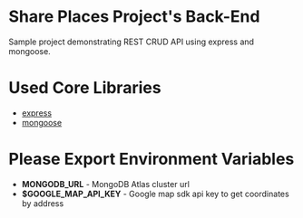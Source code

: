 # Share Places Project's Back-End

Sample project demonstrating REST CRUD API using express and mongoose.

# Used Core Libraries
- [express](https://expressjs.com/)
- [mongoose](https://mongoosejs.com/)

# Please Export Environment Variables
- **MONGODB_URL** - MongoDB Atlas cluster url
- **$GOOGLE_MAP_API_KEY** - Google map sdk api key to get coordinates by address
